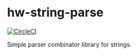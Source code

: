 # hw-string-parse
[![CircleCI](https://circleci.com/gh/haskell-works/hw-string-parse/tree/0-branch.svg?style=svg)](https://circleci.com/gh/haskell-works/hw-string-parse/tree/0-branch)

Simple parser combinator library for strings.
